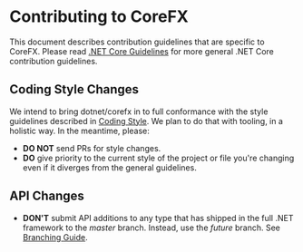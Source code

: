 Contributing to CoreFX
======================

This document describes contribution guidelines that are specific to CoreFX. Please read [.NET Core Guidelines](https://github.com/dotnet/coreclr/blob/master/Documentation/project-docs/contributing.md) for more general .NET Core contribution guidelines.

Coding Style Changes
--------------------

We intend to bring dotnet/corefx in to full conformance with the style guidelines described in [Coding Style](../coding-guidelines/coding-style.md). We plan to do that with tooling, in a holistic way. In the meantime, please:

* **DO NOT** send PRs for style changes.
* **DO** give priority to the current style of the project or file you're changing even if it diverges from the general guidelines.

API Changes
-----------

* **DON'T** submit API additions to any type that has shipped in the full .NET framework to the *master* branch. Instead, use the *future* branch. See [Branching Guide](branching-guide.md).
